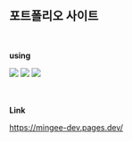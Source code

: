 ## 포트폴리오 사이트

<br />

<div>

**using**

<img src="https://img.shields.io/badge/React-61DAFB?style=flat-square&logo=react&logoColor=black">

<img src="https://img.shields.io/badge/HTML5-E34F26?style=flat-square&logo=html5&logoColor=white">

<img src="https://img.shields.io/badge/CSS-1572B6?style=flat-square&logo=CSS3&logoColor=white">

</div>

<br />
<br />

**Link**

https://mingee-dev.pages.dev/
